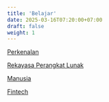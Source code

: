 ```yaml
---
title: 'Belajar'
date: 2025-03-16T07:20:00+07:00
draft: false
weight: 1
---
```


[Perkenalan](./perkenalan/)

[Rekayasa Perangkat Lunak](./rekayasa-perangkat-lunak/)

[Manusia](./manusia/)

[Fintech](./fintech/)
